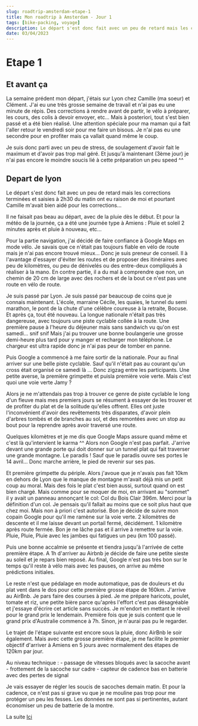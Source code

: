 ```yaml
---
slug: roadtrip-amsterdam-etape-1
title: Mon roadtrip à Amsterdam - Jour 1
tags: [bike-packing, voyage]
description: Le départ s'est donc fait avec un peu de retard mais les corrections terminées et saisies à 2h30 du matin ont eu raison de moi et pourtant Camille m'avait bien aidé pour les corrections...
date: 03/04/2023
---
```


# Etape 1

## Et avant ça

La semaine prédent mon départ, j'étais sur Lyon chez Camille (ma soeur) et Clément. J'ai eu une très grosse semaine de travail et n'ai pas eu une minute de répis. Des corrections à rendre avant de partir, le vélo à préparer, les cours, des colis à devoir envoyer, etc... Mais à posteriori, tout s'est bien passé et a été bien réalisé. Une attention spéciale pour ma maman qui a fait l'aller retour le vendredi soir pour me faire un bisous. Je n'ai pas eu une secondre pour en profiter mais ça vallait quand même le coup.

Je suis donc parti avec un peu de stress, de soulagement d'avoir fait le maximum et d'avoir pas trop mal géré. Et jusqu'à maintenant (3ème jour) je n'ai pas encore le moindre soucis lié à cette préparation un peu speed ^^

## Depart de lyon

Le départ s'est donc fait avec un peu de retard mais les corrections terminées et saisies à 2h30 du matin ont eu raison de moi et pourtant Camille m'avait bien aidé pour les corrections...

Il ne faisait pas beau au départ, avec de la pluie dès le début. Et pour la météo de la journée, ça a été une journée type à Amiens : Pluie et soleil 2 minutes après et pluie à nouveau, etc...

Pour la partie navigation, j'ai décidé de faire confiance à Google Maps en mode vélo. Je savais que ce n'était pas toujours fiable en vélo de route mais je n'ai pas encore trouvé mieux... Donc je suis preneur de conseil. Il à l'avantage d'essayer d'éviter les routes et de proposer des itinéraires avec peu de kilomètres, ou peu de dénivelés ou des entre-deux compliqués à réaliser à la mano.
En contre partie, il a du mal à comprendre que non, un chemin de 20 cm de large avec des rochers et de la bout ce n'est pas une route en vélo de route.

Je suis passé par Lyon. Je suis passé par beaucoup de coins que je connais maintenant. L'école, marraine Cécile, les quaies, le tunnel du semi marathon, le pont de la chute d'une célèbre coureuse à la retraite, Bocuse. Et après ça, tout été nouveau. La longue nationale n'était pas très dangereuse, avec toujours une piste cyclable collée à la route. Une première pause à l'heure du déjeuner mais sans sandwich vu qu'on est samedi... snif snif Mais j'ai pu trouver une bonne boulangerie une grosse demi-heure plus tard pour y manger et recharger mon téléphone. Le chargeur est ultra rapide donc je n'ai pas peur de tomber en panne.

Puis Google a commencé à me faire sortir de la nationale. Pour au final arriver sur une belle piste cyclable. Sauf qu'il n'était pas au courant qu'un cross était organisé ce samedi là ... Donc zigzag entre les participants. Une petite averse, la première grimpette et puisla première voie verte. Mais c'est quoi une voie verte Jamy ?

Alors je ne m'attendais pas trop à trouver ce genre de piste cyclable le long d'un fleuve mais mes premiers jours se résument à essayer de les trouver et de profiter du plat et de la solitude qu'elles offrent.
Elles ont juste l'inconvénient d'avoir des revêtements très disparates, d'avoir plein d'arbres tombés et de branches au sol, et des remontées avec un stop au bout pour la reprendre après avoir traversé une route. 

Quelques kilomètres et je me dis que Google Maps assure quand même et c'est là qu'intervient le karma ^^ Alors non Google n'est pas parfait. J'arrive devant une grande porte qui doit donner sur un tunnel plat qui fait traverser une grande montagne. Le paradis ! Sauf que le paradis ouvre ses portes le 14 avril... Donc marche arrière, le pied de revenir sur ses pas.

Et première grimpette du périple. Alors j'avoue que je n'avais pas fait 10km en dehors de Lyon que le manque de montagne m'avait déjà mis un petit coup au moral. Mais des fois le plat c'est bien aussi, surtout quand on est bien chargé.
Mais comme pour se moquer de moi, en arrivant au "sommet" il y avait un panneau annonçant le col: Col du Bois Clair 396m. Merci pour la définition d'un col. Je pensais qu'il fallait au moins que ce soit plus haut que chez moi. Mais non à priori c'est autorisé. Bon je décide de suivre mon copain Google pour qu'il me ramène sur la voie verte. 2 kilomètres de descente et il me laisse devant un portail fermé, décidément. 1 kilomètre après route fermée. Bon je ne lâche pas et il arrive à remettre sur la voie. Pluie, Pluie, Pluie avec les jambes qui fatigues un peu (km 100 passé). 

Puis une bonne accalmie se présente et tiendra jusqu'à l'arrivée de cette première étape.
A 1h d'arriver au Airbnb je décide de faire une petite sieste au soleil et je repars bien reposé. Au final, Google n'est pas très bon sur le temps qu'il reste à vélo mais avec les pauses, on arrive au même prédictions initiales.
  
Le reste n'est que pédalage en mode automatique, pas de douleurs et du plat vent dans le dos pour cette première grosse étape de 160km. J'arrive au AirBnb. Je pars faire des courses à pied. Je me prépare haricots, poulet, tomate et riz, une petite bière parce qu'après l'effort c'est pas désagréable et j'essaye d'écrire cet article sans succès. Je m'endort en mettant le réveil pour le grand prix le lendemain. Première fois que je suis content que le grand prix d'Australie commence à 7h. Sinon, je n'aurai pas pu le regarder.

Le trajet de l'étape suivante est encore sous la pluie, donc AirBnb le soir également. Mais avec cette grosse première étape, je me facilite le premier objectif d'arriver à Amiens en 5 jours avec normalement des étapes de 120km par jour.

Au niveau technique :
    - passage de vitesses bloqués avec la sacoche avant
    - frottement de la sacoche sur cadre
    - capteur de cadence bas en batterie avec des pertes de signal

Je vais essayer de régler les soucis de sacoches demain matin.
Et pour la cadence, ce n'est pas si grave vu que je ne mouline pas trop pour me protéger un peu les fesses. Les données ne sont pas si pertinentes, autant économiser un peu de batterie de la montre.

La suite [Ici](./roadtrip-amsterdam-etape-2.md)